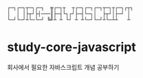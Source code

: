```
┌─┐┌─┐┬─┐┌─┐  ╦┌─┐┬  ┬┌─┐┌─┐┌─┐┬─┐┬┌─┐┌┬┐
│  │ │├┬┘├┤───║├─┤└┐┌┘├─┤└─┐│  ├┬┘│├─┘ │ 
└─┘└─┘┴└─└─┘ ╚╝┴ ┴ └┘ ┴ ┴└─┘└─┘┴└─┴┴   ┴ 
```

# study-core-javascript

회사에서 필요한 자바스크립트 개념 공부하기
